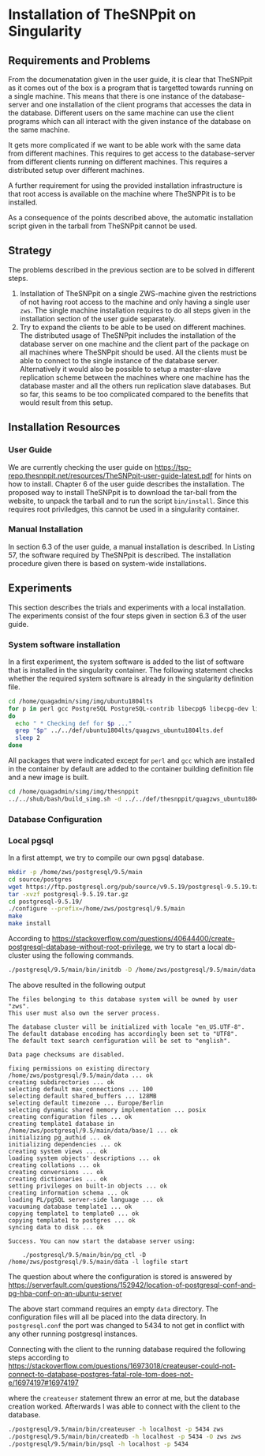 Installation of TheSNPpit on Singularity
================

## Requirements and Problems

From the documenatation given in the user guide, it is clear that
TheSNPpit as it comes out of the box is a program that is targetted
towards running on a single machine. This means that there is one
instance of the database-server and one installation of the client
programs that accesses the data in the database. Different users on the
same machine can use the client programs which can all interact with the
given instance of the database on the same machine.

It gets more complicated if we want to be able work with the same data
from different machines. This requires to get access to the
database-server from different clients running on different machines.
This requires a distributed setup over different machines.

A further requirement for using the provided installation infrastructure
is that root access is available on the machine where TheSNPPit is to be
installed.

As a consequence of the points described above, the automatic
installation script given in the tarball from TheSNPpit cannot be used.

## Strategy

The problems described in the previous section are to be solved in
different steps.

1.  Installation of TheSNPpit on a single ZWS-machine given the
    restrictions of not having root access to the machine and only
    having a single user `zws`. The single machine installation requires
    to do all steps given in the installation section of the user guide
    separately.
2.  Try to expand the clients to be able to be used on different
    machines. The distributed usage of TheSNPpit includes the
    installation of the database server on one machine and the client
    part of the package on all machines where TheSNPpit should be used.
    All the clients must be able to connect to the single instance of
    the database server. Alternatively it would also be possible to
    setup a master-slave replication scheme between the machines where
    one machine has the database master and all the others run
    replication slave databases. But so far, this seams to be too
    complicated compared to the benefits that would result from this
    setup.

## Installation Resources

### User Guide

We are currently checking the user guide on
<https://tsp-repo.thesnppit.net/resources/TheSNPpit-user-guide-latest.pdf>
for hints on how to install. Chapter 6 of the user guide describes the
installation. The proposed way to install TheSNPpit is to download the
tar-ball from the website, to unpack the tarball and to run the script
`bin/install`. Since this requires root priviledges, this cannot be used
in a singularity container.

### Manual Installation

In section 6.3 of the user guide, a manual installation is described. In
Listing 57, the software required by TheSNPpit is described. The
installation procedure given there is based on system-wide
installations.

## Experiments

This section describes the trials and experiments with a local
installation. The experiments consist of the four steps given in section
6.3 of the user guide.

### System software installation

In a first experiment, the system software is added to the list of
software that is installed in the singularity container. The following
statement checks whether the required system software is already in the
singularity definition file.

``` bash
cd /home/quagadmin/simg/img/ubuntu1804lts
for p in perl gcc PostgreSQL PostgreSQL-contrib libecpg6 libecpg-dev libdbi-perl libinline-perl libmodern-perl-perl libcloog-ppl1 libcloog-ppl0 libfile-slurp-perl libdbd-pg-perl libjudy-dev
do
  echo " * Checking def for $p ..."
  grep "$p" ../../def/ubuntu1804lts/quagzws_ubuntu1804lts.def
  sleep 2
done
```

All packages that were indicated except for `perl` and `gcc` which are
installed in the container by default are added to the container
building definition file and a new image is built.

``` bash
cd /home/quagadmin/simg/img/thesnppit
../../shub/bash/build_simg.sh -d ../../def/thesnppit/quagzws_ubuntu1804lts.def -w /home/quagadmin/simg/img/thesnppit
```

### Database Configuration

### Local pgsql

In a first attempt, we try to compile our own pgsql database.

``` bash
mkdir -p /home/zws/postgresql/9.5/main
cd source/postgres
wget https://ftp.postgresql.org/pub/source/v9.5.19/postgresql-9.5.19.tar.gz
tar -xvzf postgresql-9.5.19.tar.gz 
cd postgresql-9.5.19/
./configure --prefix=/home/zws/postgresql/9.5/main
make
make install
```

According to
<https://stackoverflow.com/questions/40644400/create-postgresql-database-without-root-privilege>,
we try to start a local db-cluster using the following
commands.

``` bash
./postgresql/9.5/main/bin/initdb -D /home/zws/postgresql/9.5/main/data -A trust -U zws
```

The above resulted in the following
    output

    The files belonging to this database system will be owned by user "zws".
    This user must also own the server process.
    
    The database cluster will be initialized with locale "en_US.UTF-8".
    The default database encoding has accordingly been set to "UTF8".
    The default text search configuration will be set to "english".
    
    Data page checksums are disabled.
    
    fixing permissions on existing directory /home/zws/postgresql/9.5/main/data ... ok
    creating subdirectories ... ok
    selecting default max_connections ... 100
    selecting default shared_buffers ... 128MB
    selecting default timezone ... Europe/Berlin
    selecting dynamic shared memory implementation ... posix
    creating configuration files ... ok
    creating template1 database in /home/zws/postgresql/9.5/main/data/base/1 ... ok
    initializing pg_authid ... ok
    initializing dependencies ... ok
    creating system views ... ok
    loading system objects' descriptions ... ok
    creating collations ... ok
    creating conversions ... ok
    creating dictionaries ... ok
    setting privileges on built-in objects ... ok
    creating information schema ... ok
    loading PL/pgSQL server-side language ... ok
    vacuuming database template1 ... ok
    copying template1 to template0 ... ok
    copying template1 to postgres ... ok
    syncing data to disk ... ok
    
    Success. You can now start the database server using:
    
        ./postgresql/9.5/main/bin/pg_ctl -D /home/zws/postgresql/9.5/main/data -l logfile start

The question about where the configuration is stored is answered by
<https://serverfault.com/questions/152942/location-of-postgresql-conf-and-pg-hba-conf-on-an-ubuntu-server>

The above start command requires an empty `data` directory. The
configuration files will all be placed into the data directory. In
`postgresql.conf` the port was changed to 5434 to not get in conflict
with any other running postgresql instances.

Connecting with the client to the running database required the
following steps according to
<https://stackoverflow.com/questions/16973018/createuser-could-not-connect-to-database-postgres-fatal-role-tom-does-not-e/16974197#16974197>

where the `createuser` statement threw an error at me, but the database
creation worked. Afterwards I was able to connect with the client to the
database.

``` bash
./postgresql/9.5/main/bin/createuser -h localhost -p 5434 zws
./postgresql/9.5/main/bin/createdb -h localhost -p 5434 -O zws zws
./postgresql/9.5/main/bin/psql -h localhost -p 5434
```
